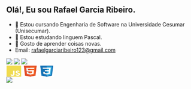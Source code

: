 ## Olá!, Eu sou Rafael Garcia Ribeiro.

- 🔭 Estou cursando Engenharia de Software na Universidade Cesumar (Unisecumar).
- 🌱 Estou estudando linguem Pascal.
- 🤔 Gosto de aprender coisas novas.
- Email: rafaelgarciaribeiro123@gmail.com
<div> 
  <a href="https://www.instagram.com/rafaelgarcia.rb/" target="_blank"><img src="https://img.shields.io/badge/-Instagram-%23E4405F?style=for-the-badge&logo=instagram&logoColor=dark" target="_blank"></a>
  <a href = "https://mail.google.com/mail/u/0/?tab=rm&ogbl#inbox"><img src="https://img.shields.io/badge/-Gmail-%23333?style=for-the-badge&logo=gmail&logoColor=dark" target="_blank"></a>
  <a href="https://www.linkedin.com/in/rafael-garcia-r/" target="_blank"><img src="https://img.shields.io/badge/-LinkedIn-%230077B5?style=for-the-badge&logo=linkedin&logoColor=dark" target="_blank"></a> 
  
  
  <div> 
  <img align="center" alt="Rafa-Js" height="30" width="40" src="https://raw.githubusercontent.com/devicons/devicon/master/icons/javascript/javascript-plain.svg">
  <img align="center" alt="Rafa-HTML" height="30" width="40" src="https://raw.githubusercontent.com/devicons/devicon/master/icons/html5/html5-original.svg">
  <img align="center" alt="Rafa-CSS" height="30" width="40" src="https://raw.githubusercontent.com/devicons/devicon/master/icons/css3/css3-original.svg">
</div>

</div>
<picture>
  <source
    srcset="https://github-readme-stats.vercel.app/api?username=RafaelGarciaRibeiro7&show_icons=true&theme=dark"
    media="(prefers-color-dark: dark)"
  />
  <source
    srcset="https://github-readme-stats.vercel.app/api?username=RafaelGarciaRibeiro&show_icons=true"
    media="(prefers-color-green: dark), (prefers-color-green: no-preference)"
  />
  <img src="https://github-readme-stats.vercel.app/api?username=RafaelGarciaRibeiro&show_icons=true" />
</picture>
